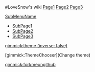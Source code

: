 #LoveSnow's wiki
[Page1](page1.md)
[Page2](page2.md)
[Page3](page3.md)

[SubMenuName]()

  * [SubPage1](subpage/page1.md)
  * [SubPage2](subpage/page2.md)
  * [SubPage3](subpage/page3.md)

<!-- set a default theme -->
[gimmick:theme (inverse: false)](bootstrap)

<!-- show a theme chooser in the menu bar -->
[gimmick:ThemeChooser](Change theme)

<!-- show a fork me on github ribbon -->
[gimmick:forkmeongithub](http://github.com/Dynalon/mdwiki-seed/)
